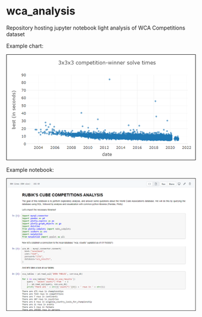# wca_analysis

Repository hosting jupyter notebook light analysis of WCA Competitions dataset

Example chart:

![text](https://raw.githubusercontent.com/Pressed-In/wca_analysis/main/graph%20(PS).png)

Example notebook:

![text2](https://raw.githubusercontent.com/Pressed-In/wca_analysis/main/notebook_ss.png)

